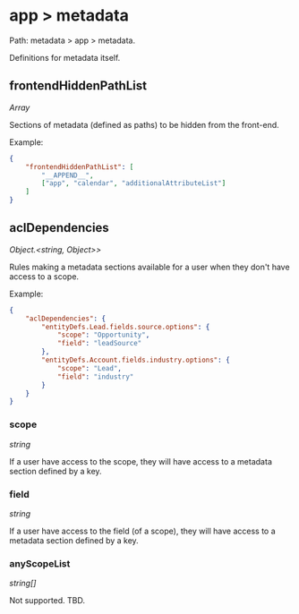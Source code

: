 # app > metadata

Path: metadata > app > metadata.

Definitions for metadata itself.

## frontendHiddenPathList

*Array*

Sections of metadata (defined as paths) to be hidden from the front-end.

Example:

```json
{
    "frontendHiddenPathList": [
        "__APPEND__",
        ["app", "calendar", "additionalAttributeList"]
    ]
}
```

## aclDependencies

*Object.<string, Object\>\>*

Rules making a metadata sections available for a user when they don't have access to a scope.

Example:

```json
{
    "aclDependencies": {
        "entityDefs.Lead.fields.source.options": {
            "scope": "Opportunity",
            "field": "leadSource"
        },
        "entityDefs.Account.fields.industry.options": {
            "scope": "Lead",
            "field": "industry"
        }
    }
}
```

### scope

*string*

If a user have access to the scope, they will have access to a metadata section defined by a key.

### field

*string*

If a user have access to the field (of a scope), they will have access to a metadata section defined by a key.

### anyScopeList

*string[]*

Not supported. TBD.
